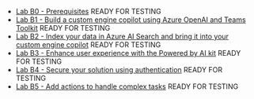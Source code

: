 - [Lab B0 - Prerequisites](/copilot-camp/pages/custom-engine/00-prerequisites) READY FOR TESTING
- [Lab B1 - Build a custom engine copilot using Azure OpenAI and Teams Toolkit](/copilot-camp/pages/custom-engine/01-custom-engine-copilot) READY FOR TESTING
- [Lab B2 - Index your data in Azure AI Search and bring it into your custom engine copilot](/copilot-camp/pages/custom-engine/02-rag) READY FOR TESTING
- [Lab B3 - Enhance user experience with the Powered by AI kit](/copilot-camp/pages/custom-engine/03-powered-by-ai) READY FOR TESTING
- [Lab B4 - Secure your solution using authentication](/copilot-camp/pages/custom-engine/04-authentication) READY FOR TESTING
- [Lab B5 - Add actions to handle complex tasks](/copilot-camp/pages/custom-engine/05-actions) READY FOR TESTING


